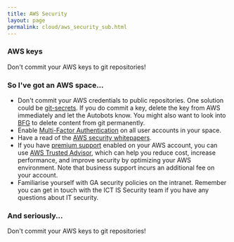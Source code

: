 ```yaml
---
title: AWS Security
layout: page
permalink: cloud/aws_security_sub.html
---
```


### AWS keys
Don't commit your AWS keys to git repositories!

### So I've got an AWS space...

* Don't commit your AWS credentials to public repositories. One solution could be [git-secrets](https://github.com/awslabs/git-secrets). If you do commit a key, delete the key from AWS immediately and let the Autobots know. You might also want to look into [BFG](https://github.com/IBM-Swift/BluePic/wiki/Using-BFG-Repo-Cleaner-tool-to-remove-sensitive-files-from-your-git-repo) to delete content from git permanently.
* Enable [Multi-Factor Authentication](https://aws.amazon.com/iam/details/mfa/) on all user accounts in your space.
* Have a read of the [AWS security whitepapers](https://aws.amazon.com/whitepapers/).
* If you have [premium support](https://aws.amazon.com/premiumsupport/) enabled on your AWS account, you can use [AWS Trusted Advisor](https://aws.amazon.com/premiumsupport/trustedadvisor/), which can help you reduce cost, increase performance, and improve security by optimizing your AWS environment. Note that business support incurs an additional fee on your account.
* Familiarise yourself with GA security policies on the intranet. Remember you can get in touch with the ICT IS Security team if you have any questions about IT security.

### And seriously...
Don't commit your AWS keys to git repositories!
